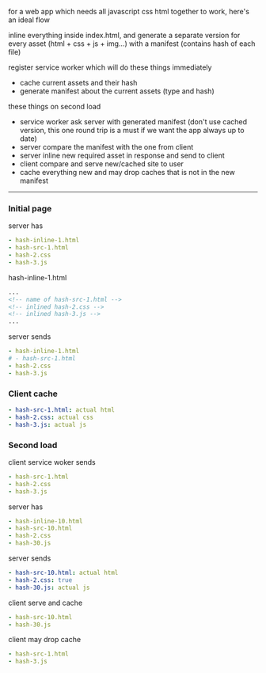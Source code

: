 for a web app which needs all javascript css html together to work, here's an ideal flow

inline everything inside index.html, and generate a separate version for every asset (html + css + js + img...) with a manifest (contains hash of each file)

register service worker which will do these things immediately

- cache current assets and their hash
- generate manifest about the current assets (type and hash)

these things on second load

- service worker ask server with generated manifest (don't use cached version, this one round trip is a must if we want the app always up to date)
- server compare the manifest with the one from client
- server inline new required asset in response and send to client
- client compare and serve new/cached site to user
- cache everything new and may drop caches that is not in the new manifest

---

### Initial page

server has

```yaml
- hash-inline-1.html
- hash-src-1.html
- hash-2.css
- hash-3.js
```
hash-inline-1.html

```html
...
<!-- name of hash-src-1.html -->
<!-- inlined hash-2.css -->
<!-- inlined hash-3.js -->
...
```

server sends

```yaml
- hash-inline-1.html
# - hash-src-1.html
- hash-2.css
- hash-3.js
```

### Client cache

```yaml
- hash-src-1.html: actual html
- hash-2.css: actual css
- hash-3.js: actual js
```

### Second load

client service woker sends

```yaml
- hash-src-1.html
- hash-2.css
- hash-3.js
```

server has

```yaml
- hash-inline-10.html
- hash-src-10.html
- hash-2.css
- hash-30.js
```

server sends

```yaml
- hash-src-10.html: actual html
- hash-2.css: true
- hash-30.js: actual js
```

client serve and cache

```yaml
- hash-src-10.html
- hash-30.js
```

client may drop cache

```yaml
- hash-src-1.html
- hash-3.js
```
